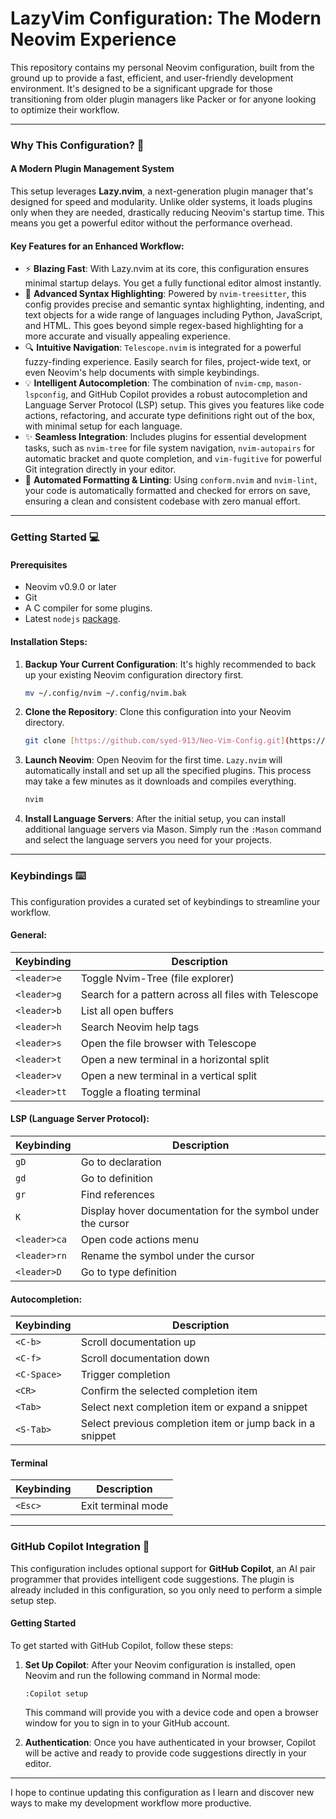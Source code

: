 # LazyVim Configuration: The Modern Neovim Experience

This repository contains my personal Neovim configuration, built from the ground up to provide a fast, efficient, and user-friendly development environment. It's designed to be a significant upgrade for those transitioning from older plugin managers like Packer or for anyone looking to optimize their workflow.

---

### Why This Configuration? 🚀

#### A Modern Plugin Management System
This setup leverages **Lazy.nvim**, a next-generation plugin manager that's designed for speed and modularity. Unlike older systems, it loads plugins only when they are needed, drastically reducing Neovim's startup time. This means you get a powerful editor without the performance overhead.

#### Key Features for an Enhanced Workflow:
* ⚡️ **Blazing Fast**: With Lazy.nvim at its core, this configuration ensures minimal startup delays. You get a fully functional editor almost instantly.
* 🎨 **Advanced Syntax Highlighting**: Powered by `nvim-treesitter`, this config provides precise and semantic syntax highlighting, indenting, and text objects for a wide range of languages including Python, JavaScript, and HTML. This goes beyond simple regex-based highlighting for a more accurate and visually appealing experience.
* 🔍 **Intuitive Navigation**: `Telescope.nvim` is integrated for a powerful fuzzy-finding experience. Easily search for files, project-wide text, or even Neovim's help documents with simple keybindings.
* 💡 **Intelligent Autocompletion**: The combination of `nvim-cmp`, `mason-lspconfig`, and GitHub Copilot provides a robust autocompletion and Language Server Protocol (LSP) setup. This gives you features like code actions, refactoring, and accurate type definitions right out of the box, with minimal setup for each language.
* ✨ **Seamless Integration**: Includes plugins for essential development tasks, such as `nvim-tree` for file system navigation, `nvim-autopairs` for automatic bracket and quote completion, and `vim-fugitive` for powerful Git integration directly in your editor.
* 🔄 **Automated Formatting & Linting**: Using `conform.nvim` and `nvim-lint`, your code is automatically formatted and checked for errors on save, ensuring a clean and consistent codebase with zero manual effort.

---

### Getting Started 💻

#### Prerequisites
* Neovim v0.9.0 or later
* Git
* A C compiler for some plugins.
* Latest `nodejs` [package](https://nodejs.org/en/download/).

#### Installation Steps:
1.  **Backup Your Current Configuration**: It's highly recommended to back up your existing Neovim configuration directory first.
    ```sh
    mv ~/.config/nvim ~/.config/nvim.bak
    ```
2.  **Clone the Repository**: Clone this configuration into your Neovim directory.
    ```sh
    git clone [https://github.com/syed-913/Neo-Vim-Config.git](https://github.com/syed-913/Neo-Vim-Config.git) ~/.config/nvim
    ```
3.  **Launch Neovim**: Open Neovim for the first time. `Lazy.nvim` will automatically install and set up all the specified plugins. This process may take a few minutes as it downloads and compiles everything.
    ```sh
    nvim
    ```
4.  **Install Language Servers**: After the initial setup, you can install additional language servers via Mason. Simply run the `:Mason` command and select the language servers you need for your projects.

---

### Keybindings ⌨️

This configuration provides a curated set of keybindings to streamline your workflow.

#### General:
| Keybinding | Description |
|---|---|
| `<leader>e` | Toggle Nvim-Tree (file explorer) |
| `<leader>g` | Search for a pattern across all files with Telescope |
| `<leader>b` | List all open buffers |
| `<leader>h` | Search Neovim help tags |
| `<leader>s` | Open the file browser with Telescope |
| `<leader>t` | Open a new terminal in a horizontal split |
| `<leader>v` | Open a new terminal in a vertical split |
| `<leader>tt` | Toggle a floating terminal |

#### LSP (Language Server Protocol):
| Keybinding | Description |
|---|---|
| `gD` | Go to declaration |
| `gd` | Go to definition |
| `gr` | Find references |
| `K` | Display hover documentation for the symbol under the cursor |
| `<leader>ca` | Open code actions menu |
| `<leader>rn` | Rename the symbol under the cursor |
| `<leader>D` | Go to type definition |

#### Autocompletion:
| Keybinding | Description |
|---|---|
| `<C-b>` | Scroll documentation up |
| `<C-f>` | Scroll documentation down |
| `<C-Space>` | Trigger completion |
| `<CR>` | Confirm the selected completion item |
| `<Tab>` | Select next completion item or expand a snippet |
| `<S-Tab>` | Select previous completion item or jump back in a snippet |

#### Terminal
| Keybinding | Description |
|---|---|
| `<Esc>` | Exit terminal mode |

---

### GitHub Copilot Integration 🤖

This configuration includes optional support for **GitHub Copilot**, an AI pair programmer that provides intelligent code suggestions. The plugin is already included in this configuration, so you only need to perform a simple setup step.

#### Getting Started

To get started with GitHub Copilot, follow these steps:

1.  **Set Up Copilot**: After your Neovim configuration is installed, open Neovim and run the following command in Normal mode:
    ```
    :Copilot setup
    ```
    This command will provide you with a device code and open a browser window for you to sign in to your GitHub account.

2.  **Authentication**: Once you have authenticated in your browser, Copilot will be active and ready to provide code suggestions directly in your editor.

---

I hope to continue updating this configuration as I learn and discover new ways to make my development workflow more productive.
````
